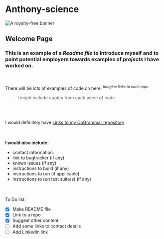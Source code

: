# Anthony-science

![A royalty-free banner](https://static.vecteezy.com/system/resources/previews/001/759/768/non_2x/data-scientist-word-banner-vector.jpg)



## Welcome Page
### This is an example of a *Readme file* to introduce myself and to point potential employers towards **examples of *projects* I have worked on.**
<br/><br/>
There will be lots of examples of code on here. <sup> *Imagine links to each repo*</sup>

> I might include quotes from each piece of code

<br/><br/>

I would definitely have [Links to my CoGrammar repository](https://github.com/Anthony-science/first_repo)

<br/><br/>
**I would *also* include:**
   
   - contact information.
   - link to bugtracker (if any)
   - known issues (if any)
   - instructions to build (if any)
   - instructions to run (if applicable)
   - instructions to run test suite(s) (if any)

<br/><br/> To Do list:
- [x] Make README file
- [x] Link to a repo
- [x] Suggest other content
- [ ] Add some links to contact details
- [ ] Add LinkedIn link
